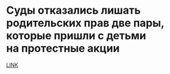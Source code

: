 # Суды отказались лишать родительских прав две пары, которые пришли с детьми на протестные акции



[LINK](https://varlamov.ru/3579222.html)